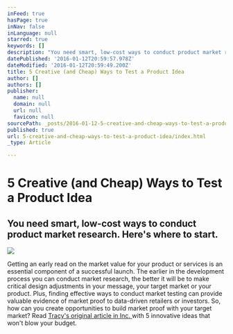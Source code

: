 ```yaml
---
inFeed: true
hasPage: true
inNav: false
inLanguage: null
starred: true
keywords: []
description: "You need smart, low-cost ways to conduct product market research. Here's where to start."
datePublished: '2016-01-12T20:59:57.978Z'
dateModified: '2016-01-12T20:59:49.200Z'
title: 5 Creative (and Cheap) Ways to Test a Product Idea
author: []
authors: []
publisher:
  name: null
  domain: null
  url: null
  favicon: null
sourcePath: _posts/2016-01-12-5-creative-and-cheap-ways-to-test-a-product-idea.md
published: true
url: 5-creative-and-cheap-ways-to-test-a-product-idea/index.html
_type: Article

---
```

# 5 Creative (and Cheap) Ways to Test a Product Idea

## You need smart, low-cost ways to conduct product market research. Here's where to start.
![](https://the-grid-user-content.s3-us-west-2.amazonaws.com/8f83f67d-d8fe-4518-970f-38c274fe696d.jpg)

Getting an early read on the market value for your product or services 
is an essential component of a successful launch. The earlier in the 
development process you can conduct market research, the better it will 
be to make critical design adjustments in your message, your target 
market or your product. Plus, finding effective ways to conduct market 
testing can provide valuable evidence of market proof to data-driven 
retailers or investors. So, how can you create opportunities to build market proof with your 
target market? Read [Tracy's original article in Inc. ][0]with 5 innovative ideas that won't blow your budget.

[0]: http://www.inc.com/tracy-leigh-hazzard/5-innovative-ideas-to-market-test-on-a-budget.html